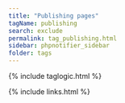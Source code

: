 ```yaml
---
title: "Publishing pages"
tagName: publishing
search: exclude
permalink: tag_publishing.html
sidebar: phpnotifier_sidebar
folder: tags
---
```

{% include taglogic.html %}

{% include links.html %}
